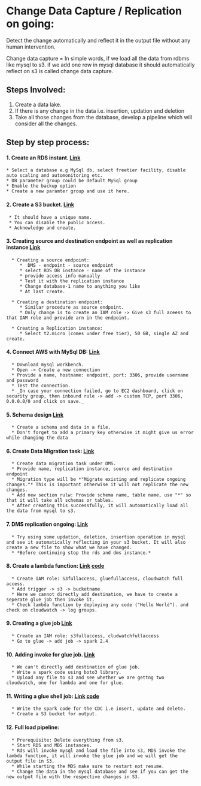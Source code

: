 # Change Data Capture / Replication on going:


Detect the change automatically and reflect it in the output file without any human intervention.

Change data capture = In simple words, if we load all the data from rdbms like mysql to s3. if we add one row in mysql database it should automatically reflect on s3 is called change data capture.


## Steps Involved:
1. Create a data lake.
1. If there is any change in the data i.e. insertion, updation and deletion 
1. Take all those changes from the database, develop a pipeline which will consider  all the changes.

## Step by step process:
#### 1. Create an RDS instant. [Link](https://github.com/kaustubh16-dev/Change-Data-Capture/tree/main/Images_and_Code/01.Create%20an%20RDS%20instant.)
    * Select a database e.g MySql db, select freetier facility, disable auto scaling and automonitoring etc. 
    * DB parameter group could be default MySql group
    * Enable the backup option
    * Create a new paramter group and use it here.
   
#### 2. Create a S3 bucket. [Link](https://github.com/kaustubh16-dev/Change-Data-Capture/tree/main/Images_and_Code/02.Create%20a%20S3%20bucket.)
     * It should have a unique name.
     * You can disable the public access.
     * Acknowledge and create.


#### 3. Creating source and destination endpoint as well as replication instance [Link](https://github.com/kaustubh16-dev/Change-Data-Capture/tree/main/Images_and_Code/03.Creating%20source%20and%20destination%20endpoint%20as%20well%20as%20replication%20instance)
      * Creating a source endpoint:
         *  DMS - endpoint - source endpoint
         * select RDS DB instance - name of the instance
         * provide access info manually
         * Test it with the replication instance
         * Change database-1 name to anything you like
         * At last create.

      * Creating a destination endpoint:
         * Similar procedure as source endpoint.
         * Only change is to create an IAM role -> Give s3 full aceess to that IAM role and provide arn in the endpoint.

      * Creating a Replication instance:
         * Select t2.micro (comes under free tier), 50 GB, single AZ and create.

#### 4. Connect AWS with MySql DB: [Link](https://github.com/kaustubh16-dev/Change-Data-Capture/tree/main/Images_and_Code/04.Connect%20AWS%20with%20MySql%20DB)
      * Download mysql workbench.
      * Open -> Create a new connection 
      * Provide a name, hostname: endpoint, port: 3306, provide username and password
      * Test the connection.
      * _In case your connection failed, go to EC2 dashboard, click on security group, then inbound rule -> add -> custom TCP, port 3306, 0.0.0.0/0 and click on save._

#### 5. Schema design [Link](https://github.com/kaustubh16-dev/Change-Data-Capture/tree/main/Images_and_Code/05.Schema%20design)
      * Create a schema and data in a file.
      * Don't forget to add a primary key otherwise it might give us error while changing the data

#### 6. Create Data Migration task: [Link](https://github.com/kaustubh16-dev/Change-Data-Capture/tree/main/Images_and_Code/06.Create%20Data%20Migration%20task)
      * Create data migration task under DMS.
      * Provide name, replication instance, source and destination endpoint
      * Migration type will be *"Migrate existing and replicate ongoing changes."* This is important otherwise it will not replicate the new changes.
      * Add new section rulw: Provide schema name, table name, use "*" so that it will take all schemas or tables.
      * After creating this successfully, it will automatically load all the data from mysql to s3.

#### 7. DMS replication ongoing: [Link](https://github.com/kaustubh16-dev/Change-Data-Capture/tree/main/Images_and_Code/07.DMS%20replication%20ongoing)
      * Try using some updation, deletion, insertion operation in mysql and see it automatically reflecting in your s3 bucket. It will also create a new file to show what we have changed.
      * *Before continuing stop the rds and dms instance.*
      
#### 8. Create a lambda function: [Link](https://github.com/kaustubh16-dev/Change-Data-Capture/tree/main/Images_and_Code/08.Create%20a%20lambda%20function) [code](https://github.com/kaustubh16-dev/Change-Data-Capture/blob/main/Images_and_Code/08.Create%20a%20lambda%20function/lambda_function.py)
      * Create IAM role: S3fullaccess, gluefullaccess, cloudwatch full access.
      * Add trigger -> s3 -> bucketname
      * Here we cannot directly add destination, we have to create a seperate glue job then invoke it.
      * Check lambda function by deploying any code ("Hello World"). and check on cloudwatch -> log groups.
      
#### 9. Creating a glue job [Link](https://github.com/kaustubh16-dev/Change-Data-Capture/tree/main/Images_and_Code/09.Creating%20a%20glue%20job)
      * Create an IAM role: s3fullaccess, cludwatchfullaccess
      * Go to glue -> add job -> spark 2.4
      
#### 10. Adding invoke for glue job. [Link](https://github.com/kaustubh16-dev/Change-Data-Capture/tree/main/Images_and_Code/10.Adding%20invoke%20for%20glue%20job)
      * We can't directly add destination of glue job.
      * Write a spark code using boto3 library.
      * Upload any file to s3 and see whether we are gettng two cloudwatch, one for lambda and one for glue.
      
#### 11. Writing a glue shell job: [Link](https://github.com/kaustubh16-dev/Change-Data-Capture/tree/main/Images_and_Code/11.Writing%20a%20glue%20shell%20job) [code](https://github.com/kaustubh16-dev/Change-Data-Capture/blob/main/Images_and_Code/11.Writing%20a%20glue%20shell%20job/Glue.py)
      * Write the spark code for the CDC i.e insert, update and delete.
      * Create a S3 bucket for output.

#### 12. Full load pipeline:
      * Prerequisite: Delete everything from s3.
      * Start RDS and MDS instances.
      * Rds will invoke mysql and load the file into s3, MDS invoke the lambda function, it will invoke the glue job and we will get the output file in S3.
      * While starting the MDS make sure to restart not resume.
      * Change the data in the mysql database and see if you can get the new output file with the respective changes in S3.
      

